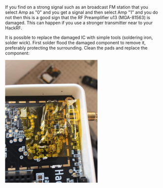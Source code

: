 If you find on a strong signal such as an broadcast FM station that you select Amp as "0" and you get a signal and then select Amp "1" and you do not  then this is a good sign that the RF Preamplifier u13 (MGA-81563) is damaged. This can happen if you use a stronger transmitter near to your HackRF.

It is possible to replace the damaged IC with simple tools (soldering iron, solder wick). First solder flood the damaged component to remove it, preferably protecting the surrounding. Clean the pads and replace the component: 

<img src="img/preamp-1.jpg" height="400"> 
